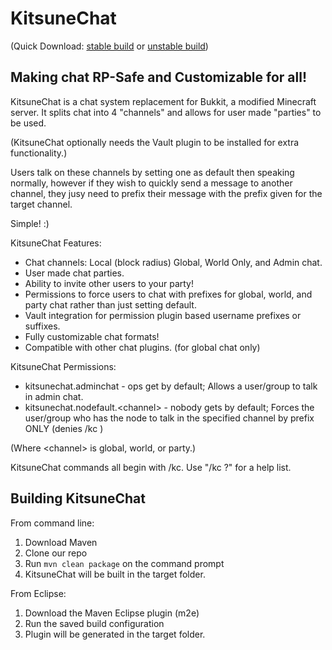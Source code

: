 KitsuneChat
===========

(Quick Download: [stable build](https://github.com/downloads/cyberkitsune/KitsuneChat/KitsuneChat.jar) or [unstable build](https://dl.dropbox.com/u/27784707/KitsuneChat.jar))

Making chat RP-Safe and Customizable for all!
---------------------------------------------

KitsuneChat is a chat system replacement for Bukkit, a modified Minecraft server.
It splits chat into 4 "channels" and allows for user made "parties" to be used.

(KitsuneChat optionally needs the Vault plugin to be installed for extra functionality.)

Users talk on these channels by setting one as default then speaking normally,
however if they wish to quickly send a message to another channel, they jusy need to prefix their message with
the prefix given for the target channel.

Simple! :)

KitsuneChat Features:

* Chat channels: Local (block radius) Global, World Only, and Admin chat.
* User made chat parties.
* Ability to invite other users to your party!
* Permissions to force users to chat with prefixes for global, world, and party chat rather than just setting default.
* Vault integration for permission plugin based username prefixes or suffixes. 
* Fully customizable chat formats!
* Compatible with other chat plugins. (for global chat only)

KitsuneChat Permissions:

* kitsunechat.adminchat - ops get by default; Allows a user/group to talk in admin chat.
* kitsunechat.nodefault.\<channel\> - nobody gets by default; Forces the user/group who has the node to talk in the specified channel by prefix ONLY (denies /kc <channel>)

(Where \<channel\> is global, world, or party.)

KitsuneChat commands all begin with /kc. Use "/kc ?" for a help list.

Building KitsuneChat
--------------------

From command line:

1.	Download Maven
2.	Clone our repo
3.	Run `mvn clean package` on the command prompt
4.	KitsuneChat will be built in the target folder.

From Eclipse:

1.	Download the Maven Eclipse plugin (m2e)
2.	Run the saved build configuration
3.	Plugin will be generated in the target folder.
